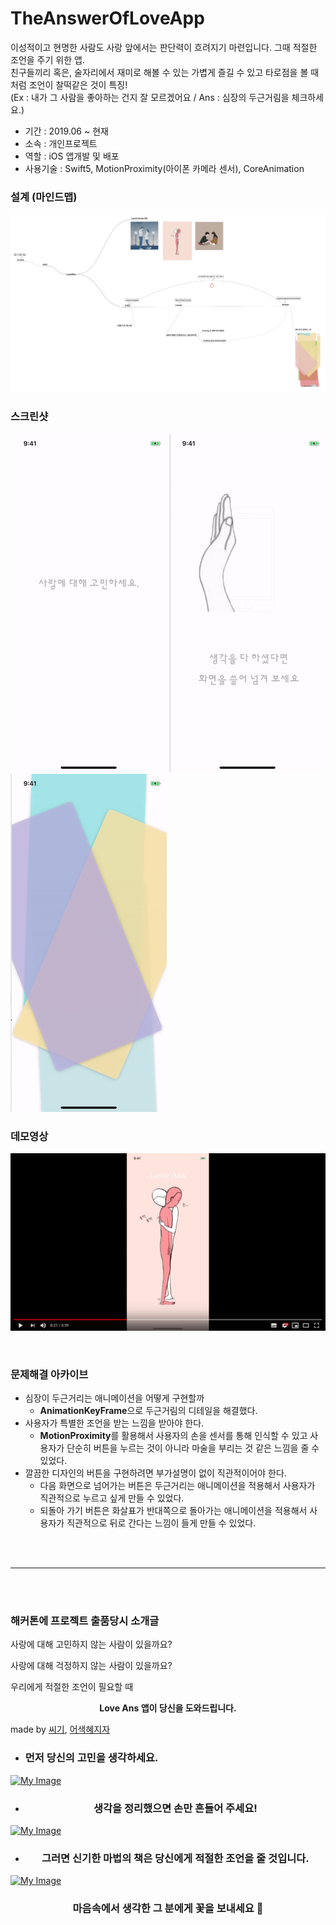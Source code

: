 # TheAnswerOfLoveApp
이성적이고 현명한 사람도 사랑 앞에서는 판단력이 흐려지기 마련입니다. 그때 적절한 조언을 주기 위한 앱.<br> 친구들끼리 혹은, 술자리에서 재미로 해볼 수 있는 가볍게 즐길 수 있고 타로점을 볼 때처럼 조언이 찰떡같은 것이 특징! <br>
(Ex : 내가 그 사람을 좋아하는 건지 잘 모르겠어요 / Ans : 심장의 두근거림을 체크하세요.)
* 기간 : 2019.06 ~ 현재
* 소속 : 개인프로젝트
* 역할 : iOS 앱개발 및 배포
* 사용기술 : Swift5, MotionProximity(아이폰 카메라 센서), CoreAnimation
### 설계 (마인드맵)
<a href="/assets/design.pdf" target="_blank"><img src="/assets/design.png"></a>

### 스크린샷

<a href="/assets/firstPage.gif" target="_blank"><img src="/assets/firstPage.gif" alt="My Image" width="250"></a>
<a href="/assets/secondPage.gif" target="_blank"><img src="/assets/secondPage.gif" alt="My Image" width="250"></a>
<a href="/assets/thirdPage.gif" target="_blank"><img src="/assets/thirdPage.gif" alt="My Image" width="250"></a>

### 데모영상
<a href="https://youtu.be/OouobgPOPD0" target="_blank"><img src="/assets/thumnail.png"></a>

<br>

### 문제해결 아카이브
  * 심장이 두근거리는 애니메이션을 어떻게 구현할까
    * <strong>AnimationKeyFrame</strong>으로 두근거림의 디테일을 해결했다.
  * 사용자가 특별한 조언을 받는 느낌을 받아야 한다.
    * <strong>MotionProximity</strong>를 활용해서 사용자의 손을 센서를 통해 인식할 수 있고 사용자가 단순히 버튼을 누르는 것이 아니라 마술을 부리는 것 같은 느낌을 줄 수 있었다.
  * 깔끔한 디자인의 버튼을 구현하려면 부가설명이 없이 직관적이어야 한다.
    * 다음 화면으로 넘어가는 버튼은 두근거리는 애니메이션을 적용해서 사용자가 직관적으로 누르고 싶게 만들 수 있었다.
    * 되돌아 가기 버튼은 화살표가 반대쪽으로 돌아가는 애니메이션을 적용해서 사용자가 직관적으로 뒤로 간다는 느낌이 들게 만들 수 있었다.

<br>
<br>

---

<br>
<br>


### 해커톤에 프로젝트 출품당시 소개글

사랑에 대해 고민하지 않는 사람이 있을까요?

사랑에 대해 걱정하지 않는 사람이 있을까요?

우리에게 적절한 조언이 필요할 때

 <center><strong>Love Ans 앱이 당신을 도와드립니다.</strong></center>

made by [씨기](https://changsic.github.io/), [어색혜지자](https://github.com/Jeon-heaji)

* ### 먼저 당신의 고민을 생각하세요.

<a href="https://user-images.githubusercontent.com/38423205/60310990-1fd67700-9990-11e9-861a-419e90ce1672.gif" target="_blank"><img src="https://user-images.githubusercontent.com/38423205/60310990-1fd67700-9990-11e9-861a-419e90ce1672.gif" alt="My Image" width="250"></a>


* ### <center>생각을 정리했으면 손만 흔들어 주세요!</center>

<a href="https://user-images.githubusercontent.com/38423205/60311468-51e8d880-9992-11e9-99cd-5f4cc3364117.gif" target="_blank"><img src="https://user-images.githubusercontent.com/38423205/60311468-51e8d880-9992-11e9-99cd-5f4cc3364117.gif" alt="My Image" width="250"></a>


* ### <center>그러면 신기한 마법의 책은 당신에게 적절한 조언을 줄 것입니다.</center>

<a href="https://user-images.githubusercontent.com/38423205/60311906-2f57bf00-9994-11e9-9680-82b2d32476d9.gif" target="_blank"><img src="https://user-images.githubusercontent.com/38423205/60311906-2f57bf00-9994-11e9-9680-82b2d32476d9.gif" alt="My Image" width="250"></a>


### <center>마음속에서 생각한 그 분에게 꽃을 보내세요 💐</center>
